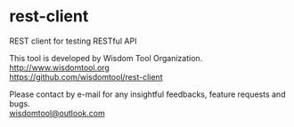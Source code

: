 # rest-client
REST client for testing RESTful API

This tool is developed by Wisdom Tool Organization.  
http://www.wisdomtool.org  
https://github.com/wisdomtool/rest-client  

Please contact by e-mail for any insightful feedbacks, feature requests and bugs.  
wisdomtool@outlook.com

